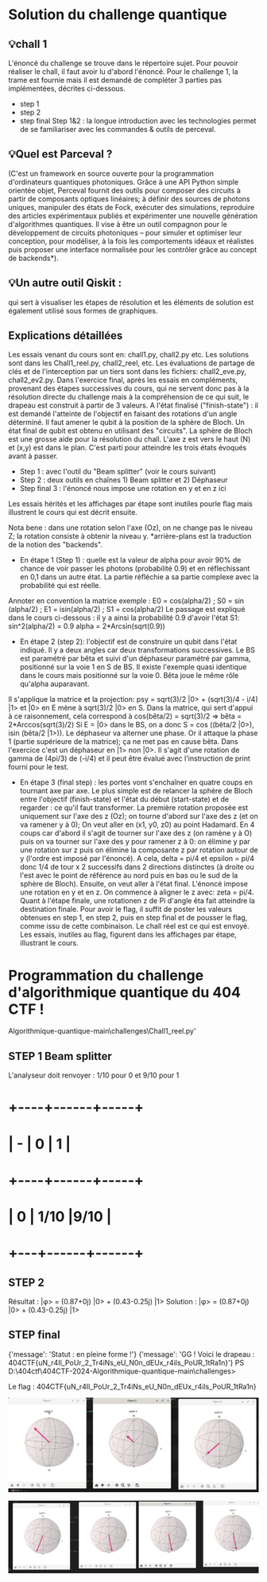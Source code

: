# Solution du challenge quantique
## 💡chall 1
L'énoncé du challenge se trouve dans le répertoire sujet. Pour pouvoir réaliser le chall, il faut avoir lu d'abord l'énoncé.
Pour le challenge 1, la trame est fournie mais il est demandé de compléter 3 parties pas implémentées, décrites ci-dessous.
- step 1
- step 2
- step final
Step 1&2 : la longue introduction avec les technologies permet de se familiariser avec les commandes & outils de perceval.

## 💡Quel est Parceval ?
(C'est un framework en source ouverte pour la programmation d'ordinateurs quantiques photoniques. Grâce à une API Python
simple orientée objet, Perceval fournit des outils pour composer des circuits à partir de composants optiques linéaires;
à définir des sources de photons uniques, manipuler des états de Fock, exécuter des simulations, reproduire des articles 
expérimentaux publiés et expérimenter une nouvelle génération d'algorithmes quantiques. Il vise à être un outil compagnon 
pour le développement de circuits photoniques – pour simuler et optimiser leur conception, pour modéliser, à la fois les 
comportements idéaux et réalistes puis proposer une interface normalisée pour les contrôler grâce au concept de backends*).

## 💡Un autre outil Qiskit : 
qui sert à visualiser les étapes de résolution et les éléments de solution est également utilisé sous formes de graphiques.

## Explications détaillées
Les essais venant du cours sont en: chall1.py, chall2.py etc. Les solutions sont dans les Chall1_reel.py, chall2_reel, etc.
Les évaluations de partage de clés et de l'interception par un tiers sont dans les fichiers: chall2_eve.py, chall2_ev2.py.
Dans l'exercice final, après les essais en compléments, provenant des étapes successives du cours, qui ne servent donc pas 
à la résolution directe du challenge mais à la compréhension de ce qui suit, le drapeau est construit à partir de 3 valeurs.
A l'état finalisé ("finish-state") : il est demandé l'atteinte de l'objectif en faisant des rotations d'un angle déterminé.
Il faut amener le qubit à la position de la sphère de Bloch. Un état final de qubit est obtenu en utilisant des "circuits".
La sphère de Bloch est une grosse aide pour la résolution du chall. L'axe z est vers le haut (N) et (x,y) est dans le plan.
C'est parti pour atteindre les trois états évoqués avant à passer.

* Step 1 : avec l'outil du "Beam splitter" (voir le cours suivant)
* Step 2 : deux outils en chaînes 1) Beam splitter et 2) Déphaseur
* Step final 3 : l'énoncé nous impose une rotation en y et en z ici

Les essais hérités et les affichages par étape sont inutiles pourle flag mais illustrent le cours qui est décrit ensuite.

Nota bene : dans une rotation selon l'axe (Oz), on ne change pas le niveau Z; la rotation consiste à obtenir la niveau y.
*arrière-plans est la traduction de la notion des "backends".

* En étape 1 (Step 1) : quelle est la valeur de alpha pour avoir 90% de chance de voir passer les photons (probabilité 0.9)
et en réflechissant en 0,1 dans un autre état. La partie réfléchie a sa partie complexe avec la probabilité qui est réelle.

Annoter en convention la matrice exemple : E0 = cos(alpha/2) ;  S0 = sin (alpha/2) ; E1 = isin(alpha/2) ; S1 = cos(alpha/2)
Le passage est expliqué dans le cours ci-dessous : il y a ainsi la probabilité 0.9 d'avoir l'état S1: sin^2(alpha/2) = 0.9
alpha = 2*Arcsin(sqrt(0.9))

* En étape 2 (step 2): l'objectif est de construire un qubit dans l'état indiqué. Il y a deux angles car deux transformations
successives. Le BS est paramétré par bêta et suivi d'un déphaseur paramétré par gamma, positionné sur la voie 1 en S de BS.
Il existe l'exemple quasi identique dans le cours mais positionné sur la voie 0. Bêta joue le même rôle qu'alpha auparavant.

Il s'applique la matrice et la projection: psy = sqrt(3)/2 |0> + (sqrt(3)/4 - i/4) |1> et |0> en E mène à sqrt(3)/2 |0> en S.
Dans la matrice, qui sert d'appui à ce raisonnement, cela correspond à cos(bêta/2) = sqrt(3)/2 => bêta = 2*Arccos(sqrt(3)/2)
Si E = |0> dans le BS, on a donc S = cos ((bêta/2 |0>), isin (bêta/2 |1>)). Le déphaseur va alterner une phase. Or il attaque
la phase 1 (partie supérieure de la matrice); ça ne met pas en cause bêta. Dans l'exercice c'est un déphaseur en |1> non |0>.
Il s'agit d'une rotation de gamma de (4pi/3) de (-i/4) et il peut être évalué avec l'instruction de print fourni pour le test.

* En étape 3 (final step) : les portes vont s'enchaîner en quatre coups en tournant axe par axe. Le plus simple est de relancer 
la sphère de Bloch entre l'objectif (finish-state) et l'état du début (start-state) et de regarder : ce qu'il faut transformer.
La première rotation proposée est uniquement sur l'axe des z (Oz); on tourne d'abord sur l'axe des z (et on va ramener y à 0);
On veut aller en (x1, y0, z0) au point Hadamard. En 4 coups car d'abord il s'agit de tourner sur l'axe des z (on ramène y à O)
puis on va tourner sur l'axe des y pour ramener z à 0: on élimine y par une rotation sur z puis on élimine la composante z par
rotation autour de y (l'ordre est imposé par l'énoncé). A cela, delta = pi/4 et epsilon  = pi/4 donc 1/4 de tour x 2 successifs
dans 2 directions distinctes (à droite ou l'est avec le point de référence au nord puis en bas ou le sud de la sphère de Bloch).
Ensuite, on veut aller à l'état final. L'énoncé impose une rotation en y et en z. On commence à aligner le z avec: zeta = pi/4.
Quant à l'étape finale, une rotationen z de Pi d'angle êta fait atteindre la destination finale. Pour avoir le flag, il suffit
de poster les valeurs obtenues en step 1, en step 2, puis en step final et de pousser le flag, comme issu de cette combinaison.
Le chall réel est ce qui est envoyé. Les essais, inutiles au flag, figurent dans les affichages par étape, illustrant le cours.

# Programmation du challenge d'algorithmique quantique du 404 CTF !

Algorithmique-quantique-main\challenges\Chall1_reel.py' 
## STEP 1  Beam splitter

L'analyseur doit renvoyer : 1/10 pour 0 et 9/10 pour 1

# +----+------+-----+
# | -  |  0   |  1  |
# +----+------+-----+
# | 0  | 1/10 |9/10 |
# +---+------+------+

## STEP 2

 Résultat : |φ> = (0.87+0j) |0> + (0.43-0.25j) |1>
 Solution : |φ> = (0.87+0j) |0> + (0.43-0.25j) |1>

## STEP final

 {'message': 'Statut : en pleine forme !'}
 {'message': 'GG ! Voici le drapeau : 404CTF{uN_r4Il_PoUr_2_Tr4iNs_eU_N0n_dEUx_r4ils_PoUR_1tRa1n}'}
PS D:\404ctf\404CTF-2024-Algorithmique-quantique-main\challenges>

 Le flag : 404CTF{uN_r4Il_PoUr_2_Tr4iNs_eU_N0n_dEUx_r4ils_PoUR_1tRa1n}

![hadamard](./assets/hadamard.png "Hadamard")

![Lzvraichall](./assets/Lzvraichall.png "chall réel")